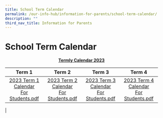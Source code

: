 ```yaml
---
title: School Term Calendar
permalink: /our-info-hub/information-for-parents/school-term-calendar/
description: ""
third_nav_title: Information for Parents
---
```

# School Term Calendar

<center><b><u>Termly Calendar 2023</u></b></center>

| Term 1 | Term 2 | Term 3 | Term 4 |
|:---:|:---:|:---:|:---:|
| [2023 Term 1 Calendar <br>For Students.pdf](/files/2023term1.pdf) | [2023 Term 2 Calendar <br>For Students.pdf](/files/2023term2.pdf) | [2023 Term 3 Calendar <br>For Students.pdf](/files/term%203%20calendar%202023%20for%20students.pdf) |[2023 Term 4 Calendar<br> For Students.pdf](/files/term%204%20calendar%202023%20for%20students.pdf)|
|